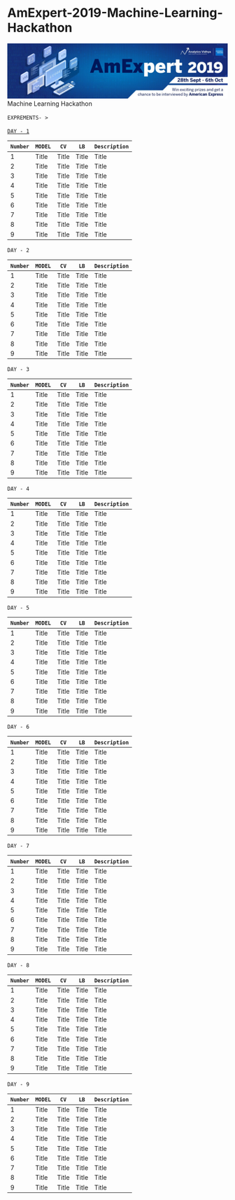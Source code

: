 # AmExpert-2019-Machine-Learning-Hackathon
![](./img.png)
 Machine Learning Hackathon
 
 `EXPREMENTS- > `
 
 
 [`DAY - 1`](https://github.com/HiteshGorana/AmExpert-2019-Machine-Learning-Hackathon/tree/master/Day-1)
 
| `Number`  | `MODEL`  | `CV`  | `LB` |`Description`|
| ----------- | ----------- |----------- |----------- |----------- |
| 1      | Title       |Title       |Title       |Title       |
| 2      | Title       |Title       |Title       |Title       |
| 3      | Title       |Title       |Title       |Title       |
| 4      | Title       |Title       |Title       |Title       |
| 5      | Title       |Title       |Title       |Title       |
| 6      | Title       |Title       |Title       |Title       |
| 7      | Title       |Title       |Title       |Title       |
| 8      | Title       |Title       |Title       |Title       |
| 9      | Title       |Title       |Title       |Title       |

`DAY - 2`
 
| `Number`  | `MODEL`  | `CV`  | `LB` |`Description`|
| ----------- | ----------- |----------- |----------- |----------- |
| 1      | Title       |Title       |Title       |Title       |
| 2      | Title       |Title       |Title       |Title       |
| 3      | Title       |Title       |Title       |Title       |
| 4      | Title       |Title       |Title       |Title       |
| 5      | Title       |Title       |Title       |Title       |
| 6      | Title       |Title       |Title       |Title       |
| 7      | Title       |Title       |Title       |Title       |
| 8      | Title       |Title       |Title       |Title       |
| 9      | Title       |Title       |Title       |Title       |

`DAY - 3`
 
| `Number`  | `MODEL`  | `CV`  | `LB` |`Description`|
| ----------- | ----------- |----------- |----------- |----------- |
| 1      | Title       |Title       |Title       |Title       |
| 2      | Title       |Title       |Title       |Title       |
| 3      | Title       |Title       |Title       |Title       |
| 4      | Title       |Title       |Title       |Title       |
| 5      | Title       |Title       |Title       |Title       |
| 6      | Title       |Title       |Title       |Title       |
| 7      | Title       |Title       |Title       |Title       |
| 8      | Title       |Title       |Title       |Title       |
| 9      | Title       |Title       |Title       |Title       |

`DAY - 4`
 
| `Number`  | `MODEL`  | `CV`  | `LB` |`Description`|
| ----------- | ----------- |----------- |----------- |----------- |
| 1      | Title       |Title       |Title       |Title       |
| 2      | Title       |Title       |Title       |Title       |
| 3      | Title       |Title       |Title       |Title       |
| 4      | Title       |Title       |Title       |Title       |
| 5      | Title       |Title       |Title       |Title       |
| 6      | Title       |Title       |Title       |Title       |
| 7      | Title       |Title       |Title       |Title       |
| 8      | Title       |Title       |Title       |Title       |
| 9      | Title       |Title       |Title       |Title       |

`DAY - 5`
 
| `Number`  | `MODEL`  | `CV`  | `LB` |`Description`|
| ----------- | ----------- |----------- |----------- |----------- |
| 1      | Title       |Title       |Title       |Title       |
| 2      | Title       |Title       |Title       |Title       |
| 3      | Title       |Title       |Title       |Title       |
| 4      | Title       |Title       |Title       |Title       |
| 5      | Title       |Title       |Title       |Title       |
| 6      | Title       |Title       |Title       |Title       |
| 7      | Title       |Title       |Title       |Title       |
| 8      | Title       |Title       |Title       |Title       |
| 9      | Title       |Title       |Title       |Title       |

`DAY - 6`
 
| `Number`  | `MODEL`  | `CV`  | `LB` |`Description`|
| ----------- | ----------- |----------- |----------- |----------- |
| 1      | Title       |Title       |Title       |Title       |
| 2      | Title       |Title       |Title       |Title       |
| 3      | Title       |Title       |Title       |Title       |
| 4      | Title       |Title       |Title       |Title       |
| 5      | Title       |Title       |Title       |Title       |
| 6      | Title       |Title       |Title       |Title       |
| 7      | Title       |Title       |Title       |Title       |
| 8      | Title       |Title       |Title       |Title       |
| 9      | Title       |Title       |Title       |Title       |

`DAY - 7`
 
| `Number`  | `MODEL`  | `CV`  | `LB` |`Description`|
| ----------- | ----------- |----------- |----------- |----------- |
| 1      | Title       |Title       |Title       |Title       |
| 2      | Title       |Title       |Title       |Title       |
| 3      | Title       |Title       |Title       |Title       |
| 4      | Title       |Title       |Title       |Title       |
| 5      | Title       |Title       |Title       |Title       |
| 6      | Title       |Title       |Title       |Title       |
| 7      | Title       |Title       |Title       |Title       |
| 8      | Title       |Title       |Title       |Title       |
| 9      | Title       |Title       |Title       |Title       |

`DAY - 8`
 
| `Number`  | `MODEL`  | `CV`  | `LB` |`Description`|
| ----------- | ----------- |----------- |----------- |----------- |
| 1      | Title       |Title       |Title       |Title       |
| 2      | Title       |Title       |Title       |Title       |
| 3      | Title       |Title       |Title       |Title       |
| 4      | Title       |Title       |Title       |Title       |
| 5      | Title       |Title       |Title       |Title       |
| 6      | Title       |Title       |Title       |Title       |
| 7      | Title       |Title       |Title       |Title       |
| 8      | Title       |Title       |Title       |Title       |
| 9      | Title       |Title       |Title       |Title       |

`DAY - 9`
 
| `Number`  | `MODEL`  | `CV`  | `LB` |`Description`|
| ----------- | ----------- |----------- |----------- |----------- |
| 1      | Title       |Title       |Title       |Title       |
| 2      | Title       |Title       |Title       |Title       |
| 3      | Title       |Title       |Title       |Title       |
| 4      | Title       |Title       |Title       |Title       |
| 5      | Title       |Title       |Title       |Title       |
| 6      | Title       |Title       |Title       |Title       |
| 7      | Title       |Title       |Title       |Title       |
| 8      | Title       |Title       |Title       |Title       |
| 9      | Title       |Title       |Title       |Title       |
